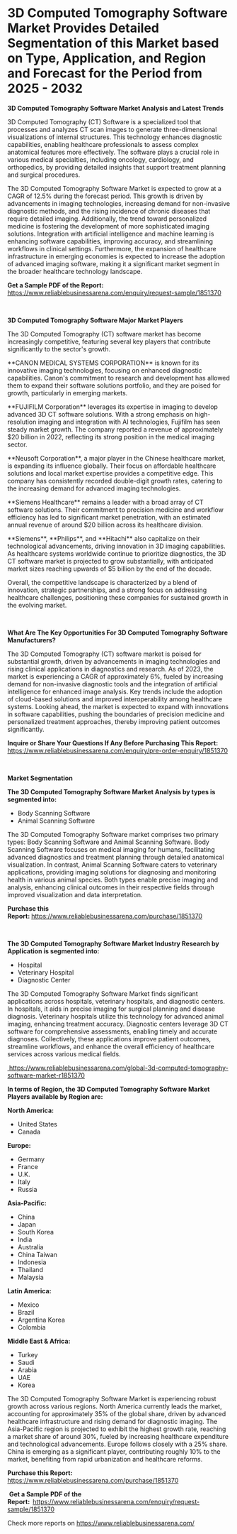 <p><h1>3D Computed Tomography Software Market Provides Detailed Segmentation of this Market based on Type, Application, and Region and Forecast for the Period from 2025 - 2032</h1></p><p><strong>3D Computed Tomography Software Market Analysis and Latest Trends</strong></p>
<p><p>3D Computed Tomography (CT) Software is a specialized tool that processes and analyzes CT scan images to generate three-dimensional visualizations of internal structures. This technology enhances diagnostic capabilities, enabling healthcare professionals to assess complex anatomical features more effectively. The software plays a crucial role in various medical specialties, including oncology, cardiology, and orthopedics, by providing detailed insights that support treatment planning and surgical procedures.</p><p>The 3D Computed Tomography Software Market is expected to grow at a CAGR of 12.5% during the forecast period. This growth is driven by advancements in imaging technologies, increasing demand for non-invasive diagnostic methods, and the rising incidence of chronic diseases that require detailed imaging. Additionally, the trend toward personalized medicine is fostering the development of more sophisticated imaging solutions. Integration with artificial intelligence and machine learning is enhancing software capabilities, improving accuracy, and streamlining workflows in clinical settings. Furthermore, the expansion of healthcare infrastructure in emerging economies is expected to increase the adoption of advanced imaging software, making it a significant market segment in the broader healthcare technology landscape.</p></p>
<p><strong>Get a Sample PDF of the Report:&nbsp;</strong> <a href="https://www.reliablebusinessarena.com/enquiry/request-sample/1851370?utm_campaign=3173&utm_medium=2&utm_source=Github&utm_content=ia&utm_term=26032025&utm_id=3d-computed-tomography-software">https://www.reliablebusinessarena.com/enquiry/request-sample/1851370</a></p>
<p>&nbsp;</p>
<p><strong>3D Computed Tomography Software Major Market Players</strong></p>
<p><p>The 3D Computed Tomography (CT) software market has become increasingly competitive, featuring several key players that contribute significantly to the sector's growth. </p><p>**CANON MEDICAL SYSTEMS CORPORATION** is known for its innovative imaging technologies, focusing on enhanced diagnostic capabilities. Canon's commitment to research and development has allowed them to expand their software solutions portfolio, and they are poised for growth, particularly in emerging markets.</p><p>**FUJIFILM Corporation** leverages its expertise in imaging to develop advanced 3D CT software solutions. With a strong emphasis on high-resolution imaging and integration with AI technologies, Fujifilm has seen steady market growth. The company reported a revenue of approximately $20 billion in 2022, reflecting its strong position in the medical imaging sector.</p><p>**Neusoft Corporation**, a major player in the Chinese healthcare market, is expanding its influence globally. Their focus on affordable healthcare solutions and local market expertise provides a competitive edge. This company has consistently recorded double-digit growth rates, catering to the increasing demand for advanced imaging technologies.</p><p>**Siemens Healthcare** remains a leader with a broad array of CT software solutions. Their commitment to precision medicine and workflow efficiency has led to significant market penetration, with an estimated annual revenue of around $20 billion across its healthcare division. </p><p>**Siemens**, **Philips**, and **Hitachi** also capitalize on their technological advancements, driving innovation in 3D imaging capabilities. As healthcare systems worldwide continue to prioritize diagnostics, the 3D CT software market is projected to grow substantially, with anticipated market sizes reaching upwards of $5 billion by the end of the decade.</p><p>Overall, the competitive landscape is characterized by a blend of innovation, strategic partnerships, and a strong focus on addressing healthcare challenges, positioning these companies for sustained growth in the evolving market.</p></p>
<p>&nbsp;</p>
<p><strong>What Are The Key Opportunities For 3D Computed Tomography Software Manufacturers?</strong></p>
<p><p>The 3D Computed Tomography (CT) software market is poised for substantial growth, driven by advancements in imaging technologies and rising clinical applications in diagnostics and research. As of 2023, the market is experiencing a CAGR of approximately 6%, fueled by increasing demand for non-invasive diagnostic tools and the integration of artificial intelligence for enhanced image analysis. Key trends include the adoption of cloud-based solutions and improved interoperability among healthcare systems. Looking ahead, the market is expected to expand with innovations in software capabilities, pushing the boundaries of precision medicine and personalized treatment approaches, thereby improving patient outcomes significantly.</p></p>
<p><strong>Inquire or Share Your Questions If Any Before Purchasing This Report:</strong> <a href="https://www.reliablebusinessarena.com/enquiry/pre-order-enquiry/1851370?utm_campaign=3173&utm_medium=2&utm_source=Github&utm_content=ia&utm_term=26032025&utm_id=3d-computed-tomography-software">https://www.reliablebusinessarena.com/enquiry/pre-order-enquiry/1851370</a></p>
<p>&nbsp;</p>
<p><strong>Market Segmentation</strong></p>
<p><strong>The 3D Computed Tomography Software Market Analysis by types is segmented into:</strong></p>
<p><ul><li>Body Scanning Software</li><li>Animal Scanning Software</li></ul></p>
<p><p>The 3D Computed Tomography Software market comprises two primary types: Body Scanning Software and Animal Scanning Software. Body Scanning Software focuses on medical imaging for humans, facilitating advanced diagnostics and treatment planning through detailed anatomical visualization. In contrast, Animal Scanning Software caters to veterinary applications, providing imaging solutions for diagnosing and monitoring health in various animal species. Both types enable precise imaging and analysis, enhancing clinical outcomes in their respective fields through improved visualization and data interpretation.</p></p>
<p><strong>Purchase this Report:&nbsp;</strong><a href="https://www.reliablebusinessarena.com/purchase/1851370?utm_campaign=3173&utm_medium=2&utm_source=Github&utm_content=ia&utm_term=26032025&utm_id=3d-computed-tomography-software">https://www.reliablebusinessarena.com/purchase/1851370</a></p>
<p>&nbsp;</p>
<p><strong>The 3D Computed Tomography Software Market Industry Research by Application is segmented into:</strong></p>
<p><ul><li>Hospital</li><li>Veterinary Hospital</li><li>Diagnostic Center</li></ul></p>
<p><p>The 3D Computed Tomography Software Market finds significant applications across hospitals, veterinary hospitals, and diagnostic centers. In hospitals, it aids in precise imaging for surgical planning and disease diagnosis. Veterinary hospitals utilize this technology for advanced animal imaging, enhancing treatment accuracy. Diagnostic centers leverage 3D CT software for comprehensive assessments, enabling timely and accurate diagnoses. Collectively, these applications improve patient outcomes, streamline workflows, and enhance the overall efficiency of healthcare services across various medical fields.</p></p>
<p><a href="https://www.reliablebusinessarena.com/global-3d-computed-tomography-software-market-r1851370?utm_campaign=3173&utm_medium=2&utm_source=Github&utm_content=ia&utm_term=26032025&utm_id=3d-computed-tomography-software">&nbsp;https://www.reliablebusinessarena.com/global-3d-computed-tomography-software-market-r1851370</a></p>
<p><strong>In terms of Region, the 3D Computed Tomography Software Market Players available by Region are:</strong></p>
<p>
    <p> <strong> North America: </strong>
        <ul>
            <li>United States</li>
            <li>Canada</li>
        </ul>
        </p> 
    <p> <strong> Europe: </strong>
        <ul>
            <li>Germany</li>
            <li>France</li>
            <li>U.K.</li>
            <li>Italy</li>
            <li>Russia</li>
        </ul>
        </p> 
    <p> <strong> Asia-Pacific: </strong>
        <ul>
            <li>China</li>
            <li>Japan</li>
            <li>South Korea</li>
            <li>India</li>
            <li>Australia</li>
            <li>China Taiwan</li>
            <li>Indonesia</li>
            <li>Thailand</li>
            <li>Malaysia</li>
        </ul>
        </p> 
    <p> <strong> Latin America: </strong>
        <ul>
            <li>Mexico</li>
            <li>Brazil</li>
            <li>Argentina Korea</li>
            <li>Colombia</li>
        </ul>
        </p> 
    <p> <strong> Middle East & Africa: </strong>
        <ul>
            <li>Turkey</li>
            <li>Saudi</li>
            <li>Arabia</li>
            <li>UAE</li>
            <li>Korea</li>
        </ul>
    </p>
    </p>
<p><p>The 3D Computed Tomography Software Market is experiencing robust growth across various regions. North America currently leads the market, accounting for approximately 35% of the global share, driven by advanced healthcare infrastructure and rising demand for diagnostic imaging. The Asia-Pacific region is projected to exhibit the highest growth rate, reaching a market share of around 30%, fueled by increasing healthcare expenditure and technological advancements. Europe follows closely with a 25% share. China is emerging as a significant player, contributing roughly 10% to the market, benefiting from rapid urbanization and healthcare reforms.</p></p>
<p><strong>Purchase this Report: </strong><a href="https://www.reliablebusinessarena.com/purchase/1851370?utm_campaign=3173&utm_medium=2&utm_source=Github&utm_content=ia&utm_term=26032025&utm_id=3d-computed-tomography-software">https://www.reliablebusinessarena.com/purchase/1851370</a></p>
<p>&nbsp;<strong>Get a Sample PDF of the Report:&nbsp;&nbsp;</strong><a href="https://www.reliablebusinessarena.com/enquiry/request-sample/1851370?utm_campaign=3173&utm_medium=2&utm_source=Github&utm_content=ia&utm_term=26032025&utm_id=3d-computed-tomography-software">https://www.reliablebusinessarena.com/enquiry/request-sample/1851370</a></p>
<p><strong></strong></p>
<p>Check more reports on <a href="https://www.reliablebusinessarena.com/?utm_campaign=3173&utm_medium=2&utm_source=Github&utm_content=ia&utm_term=26032025&utm_id=3d-computed-tomography-software">https://www.reliablebusinessarena.com/</a></p>